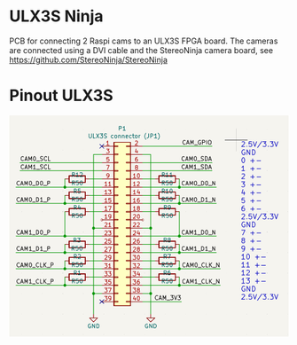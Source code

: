 # ULX3S Ninja

PCB for connecting 2 Raspi cams to an ULX3S FPGA board.
The cameras are connected using a DVI cable and the StereoNinja camera board, see https://github.com/StereoNinja/StereoNinja

# Pinout ULX3S 

![pinout](pinout.png)